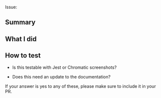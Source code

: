 <!--
	Thanks for submitting a pull request!

	We appreciate you spending the time to work on these changes. Please provide enough information so that others can review your pull request.

    Before submitting your pull request, please:

    1. Read our contributing documentation: https://github.com/workleap/wl-orbiter/blob/master/CONTRIBUTING.md
    2. Ensure there are no linting or TypeScript errors: `pnpm lint`
    3. Verify that tests pass: `pnpm jest`
-->

Issue:

## Summary

<!-- fill this out -->

## What I did

<!-- fill this out -->

## How to test

- Is this testable with Jest or Chromatic screenshots?

- Does this need an update to the documentation?

If your answer is yes to any of these, please make sure to include it in your PR.
